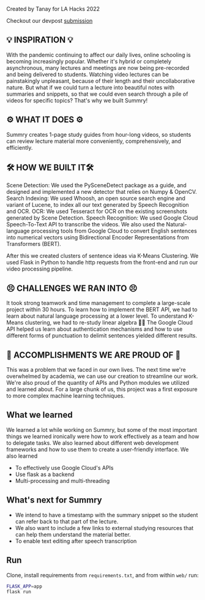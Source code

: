 Created by Tanay for LA Hacks 2022

Checkout our devpost [submission](https://devpost.com/software/summry)

## 💡 INSPIRATION 💡

With the pandemic continuing to affect our daily lives, online schooling is becoming increasingly popular. Whether it's hybrid or completely asynchronous, many lectures and meetings are now being pre-recorded and being delivered to students. Watching video lectures can be painstakingly unpleasant, because of their length and their uncollaborative nature. But what if we could turn a lecture into beautiful notes with summaries and snippets, so that we could even search through a pile of videos for specific topics? That's why we built Summry!

## ⚙️ WHAT IT DOES ⚙️

Summry creates 1-page study guides from hour-long videos, so students can review lecture material more conveniently, comprehensively, and efficiently.

## 🛠️ HOW WE BUILT IT🛠️

Scene Detection: We used the PySceneDetect package as a guide, and designed and implemented a new detector that relies on Numpy & OpenCV.
Search Indexing: We used Whoosh, an open source search engine and variant of Lucene, to index all our text generated by Speech Recognition and OCR.
OCR: We used Tesseract for OCR on the existing screenshots generated by Scene Detection.
Speech Recognition: We used Google Cloud Speech-To-Text API to transcribe the videos. We also used the Natural-language processing tools from Google Cloud to convert English sentences into numerical vectors using Bidirectional Encoder Representations from Transformers (BERT).

After this we created clusters of sentence ideas via K-Means Clustering. We used Flask in Python to handle http requests from the front-end and run our video processing pipeline.

## 😣 CHALLENGES WE RAN INTO 😣

It took strong teamwork and time management to complete a large-scale project within 30 hours. To learn how to implement the BERT API, we had to learn about natural language processing at a lower level. To understand K-Means clustering, we had to re-study linear algebra 😵‍💫
The Google Cloud API helped us learn about authentication mechanisms and how to use different forms of punctuation to delimit sentences yielded different results.

## 🎉 ACCOMPLISHMENTS WE ARE PROUD OF 🎉

This was a problem that we faced in our own lives. The next time we're overwhelmed by academia, we can use our creation to streamline our work. We're also proud of the quantity of APIs and Python modules we utilized and learned about. For a large chunk of us, this project was a first exposure to more complex machine learning techniques.

## What we learned

We learned a lot while working on Summry, but some of the most important things we learned ironically were how to work effectively as a team and how to delegate tasks. We also learned about different web development frameworks and how to use them to create a user-friendly interface.
We also learned

- To effectively use Google Cloud's APIs
- Use flask as a backend
- Multi-processing and multi-threading

## What's next for Summry

- We intend to have a timestamp with the summary snippet so the student can refer back to that part of the lecture.
- We also want to include a few links to external studying resources that can help them understand the material better.
- To enable text editing after speech transcription

## Run

Clone, install requirements from `requirements.txt`, and from within `web/` run:

```sh
FLASK_APP=app
flask run
```
